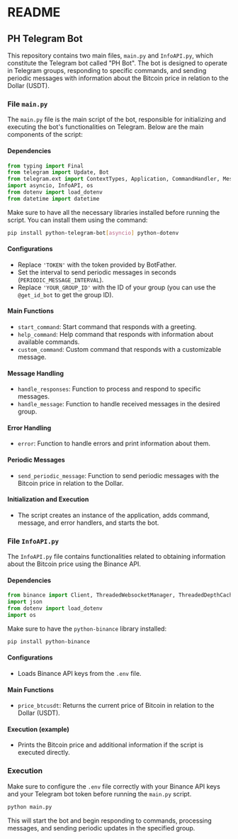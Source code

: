 # README

## PH Telegram Bot

This repository contains two main files, `main.py` and `InfoAPI.py`, which constitute the Telegram bot called "PH Bot". The bot is designed to operate in Telegram groups, responding to specific commands, and sending periodic messages with information about the Bitcoin price in relation to the Dollar (USDT).

### File `main.py`

The `main.py` file is the main script of the bot, responsible for initializing and executing the bot's functionalities on Telegram. Below are the main components of the script:

#### Dependencies

```python
from typing import Final
from telegram import Update, Bot
from telegram.ext import ContextTypes, Application, CommandHandler, MessageHandler, filters, CallbackContext
import asyncio, InfoAPI, os
from dotenv import load_dotenv
from datetime import datetime
```

Make sure to have all the necessary libraries installed before running the script. You can install them using the command:

```bash
pip install python-telegram-bot[asyncio] python-dotenv
```

#### Configurations

- Replace `'TOKEN'` with the token provided by BotFather.
- Set the interval to send periodic messages in seconds (`PERIODIC_MESSAGE_INTERVAL`).
- Replace `'YOUR_GROUP_ID'` with the ID of your group (you can use the `@get_id_bot` to get the group ID).

#### Main Functions

- `start_command`: Start command that responds with a greeting.
- `help_command`: Help command that responds with information about available commands.
- `custom_command`: Custom command that responds with a customizable message.

#### Message Handling

- `handle_responses`: Function to process and respond to specific messages.
- `handle_message`: Function to handle received messages in the desired group.

#### Error Handling

- `error`: Function to handle errors and print information about them.

#### Periodic Messages

- `send_periodic_message`: Function to send periodic messages with the Bitcoin price in relation to the Dollar.

#### Initialization and Execution

- The script creates an instance of the application, adds command, message, and error handlers, and starts the bot.

### File `InfoAPI.py`

The `InfoAPI.py` file contains functionalities related to obtaining information about the Bitcoin price using the Binance API.

#### Dependencies

```python
from binance import Client, ThreadedWebsocketManager, ThreadedDepthCacheManager
import json
from dotenv import load_dotenv
import os
```

Make sure to have the `python-binance` library installed:

```bash
pip install python-binance
```

#### Configurations

- Loads Binance API keys from the `.env` file.

#### Main Functions

- `price_btcusdt`: Returns the current price of Bitcoin in relation to the Dollar (USDT).

#### Execution (example)

- Prints the Bitcoin price and additional information if the script is executed directly.

### Execution

Make sure to configure the `.env` file correctly with your Binance API keys and your Telegram bot token before running the `main.py` script.

```bash
python main.py
```

This will start the bot and begin responding to commands, processing messages, and sending periodic updates in the specified group.